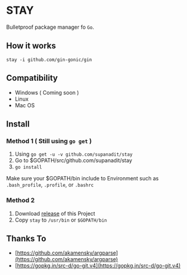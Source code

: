 # STAY
Bulletproof package manager fo `Go`.

## How it works

```shell script
stay -i github.com/gin-gonic/gin
```

## Compatibility

- Windows ( Coming soon )
- Linux
- Mac OS

## Install

### Method 1 ( Still using `go get` )
1. Using `go get -u -v github.com/supanadit/stay`
2. Go to $GOPATH/src/github.com/supanadit/stay
3. `go install`

Make sure your $GOPATH/bin include to Environment such as `.bash_profile`, `.profile`, or `.bashrc`

### Method 2
1. Download [release](https://github.com/supanadit/stay/releases) of this Project
2. Copy `stay` to `/usr/bin` or `$GOPATH/bin`

## Thanks To
- [https://github.com/akamensky/argparse](https://github.com/akamensky/argparse)
- [https://gopkg.in/src-d/go-git.v4](https://gopkg.in/src-d/go-git.v4)
